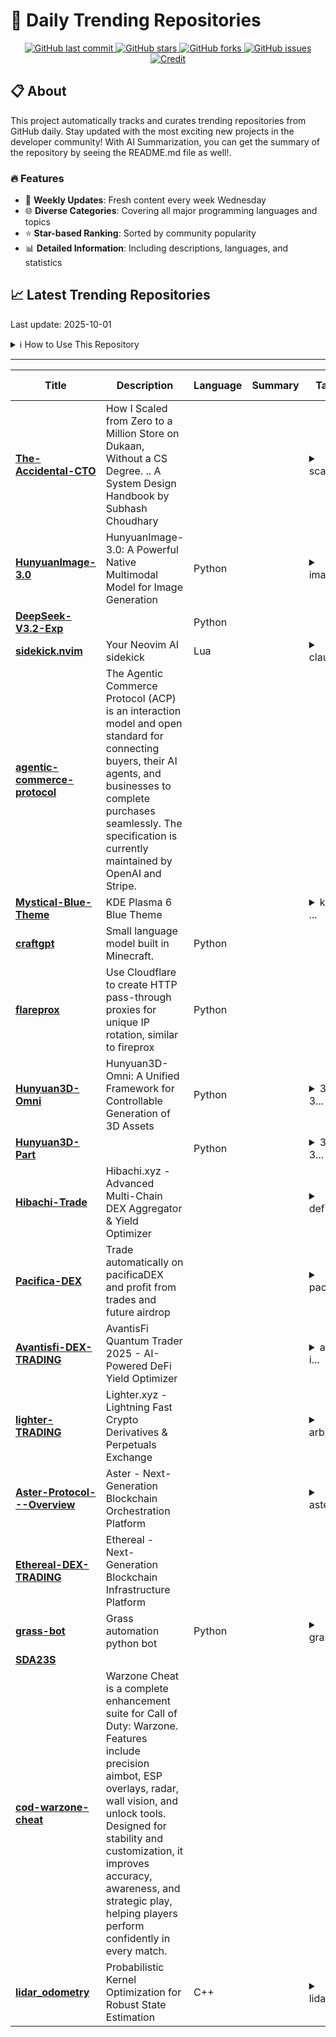 # 🌟 Daily Trending Repositories

<div align="center">
<a href="https://github.com/marc-ko/daily-trending-repo/commits/main">
    <img src="https://img.shields.io/github/last-commit/marc-ko/daily-trending-repo" alt="GitHub last commit" />
</a>

<a href="https://github.com/marc-ko/daily-trending-repo/stargazers">
    <img src="https://img.shields.io/github/stars/marc-ko/daily-trending-repo" alt="GitHub stars" />
</a>
<a href="https://github.com/marc-ko/daily-trending-repo/network/members">
    <img src="https://img.shields.io/github/forks/marc-ko/daily-trending-repo" alt="GitHub forks" />
</a>
<a href="https://github.com/marc-ko/daily-trending-repo/issues">
    <img src="https://img.shields.io/github/issues/marc-ko/daily-trending-repo" alt="GitHub issues" />
</a>
<a alt="credit" href="https://github.com/zezhishao/DailyArXiv">
 <img src="https://img.shields.io/badge/credit%20-%20Idea%20From%20This%20Repo-blue" alt="Credit">
</a>
</div>

## 📋 About

This project automatically tracks and curates trending repositories from GitHub daily. Stay updated with the most exciting new projects in the developer community! With AI Summarization, you can get the summary of the repository by seeing the README.md file as well!.

### 🔥 Features

- 🔄 **Weekly Updates**: Fresh content every week Wednesday
- 🌐 **Diverse Categories**: Covering all major programming languages and topics
- ⭐ **Star-based Ranking**: Sorted by community popularity
- 📊 **Detailed Information**: Including descriptions, languages, and statistics

## 📈 Latest Trending Repositories

Last update: 2025-10-01

<details>
<summary>ℹ️ How to Use This Repository</summary>

1. **Star & Watch**: Click the 'Star' and 'Watch' buttons to receive weekly email notifications
2. **Browse**: Explore trending repositories organized by popularity
3. **Contribute**: Feel free to open issues or suggest improvements

</details>

---

| **Title** | **Description** | **Language** | **Summary** | **Tags** | **Stars Count** |
| --- | --- | --- | --- | --- | --- |
| **[The-Accidental-CTO](https://github.com/subhashchy/The-Accidental-CTO)** | How I Scaled from Zero to a Million Store on Dukaan,  Without a CS Degree.  .. A System Design Handbook by  Subhash Choudhary  |  |  | <details><summary>scali...</summary><p>scaling, system-design</p></details> | 1512 |
| **[HunyuanImage-3.0](https://github.com/Tencent-Hunyuan/HunyuanImage-3.0)** | HunyuanImage-3.0: A Powerful Native Multimodal Model for Image Generation | Python |  | <details><summary>image...</summary><p>image-generation, native-multimodal-model</p></details> | 1451 |
| **[DeepSeek-V3.2-Exp](https://github.com/deepseek-ai/DeepSeek-V3.2-Exp)** |  | Python |  |  | 692 |
| **[sidekick.nvim](https://github.com/folke/sidekick.nvim)** | Your Neovim AI sidekick | Lua |  | <details><summary>claud...</summary><p>claude-code, codex-cli, copilot, copilot-cli, gemini-cli, neovim, neovim-plugin, nvim, nvim-plugin</p></details> | 636 |
| **[agentic-commerce-protocol](https://github.com/agentic-commerce-protocol/agentic-commerce-protocol)** | The Agentic Commerce Protocol (ACP) is an interaction model and open standard for connecting buyers, their AI agents, and businesses to complete purchases seamlessly. The specification is currently maintained by OpenAI and Stripe. |  |  |  | 437 |
| **[Mystical-Blue-Theme](https://github.com/juxtopposed/Mystical-Blue-Theme)** | KDE Plasma 6 Blue Theme |  |  | <details><summary>kde, ...</summary><p>kde, kde-plasma-6, kvantum, plasma-desktop</p></details> | 411 |
| **[craftgpt](https://github.com/sammyuri/craftgpt)** | Small language model built in Minecraft. | Python |  |  | 391 |
| **[flareprox](https://github.com/MrTurvey/flareprox)** | Use Cloudflare to create HTTP pass-through proxies for unique IP rotation, similar to fireprox | Python |  |  | 347 |
| **[Hunyuan3D-Omni](https://github.com/Tencent-Hunyuan/Hunyuan3D-Omni)** | Hunyuan3D-Omni: A Unified Framework for Controllable Generation of 3D Assets | Python |  | <details><summary>3d, 3...</summary><p>3d, 3d-aigc, 3d-generation, hunyuan3d, image-to-3d, multimodal, shape</p></details> | 347 |
| **[Hunyuan3D-Part](https://github.com/Tencent-Hunyuan/Hunyuan3D-Part)** |  | Python |  | <details><summary>3d, 3...</summary><p>3d, 3d-generation, hunyuan3d</p></details> | 235 |
| **[Hibachi-Trade](https://github.com/akaseh21/Hibachi-Trade)** | Hibachi.xyz - Advanced Multi-Chain DEX Aggregator & Yield Optimizer |  |  | <details><summary>defi-...</summary><p>defi-multichain, dex-aggregator, hibachi-trading, hibachixyz, layer2, web3-hibachixyz</p></details> | 228 |
| **[Pacifica-DEX](https://github.com/234-634/Pacifica-DEX)** | Trade automatically on pacificaDEX and profit from trades and future airdrop |  |  | <details><summary>pacif...</summary><p>pacifica-airdrop, pacifica-dex, pacifica-drop, pacifica-procent, pacifica-sol, pacifica-top-10, pacifica-trading</p></details> | 228 |
| **[Avantisfi-DEX-TRADING](https://github.com/olosd/Avantisfi-DEX-TRADING)** | AvantisFi Quantum Trader 2025 - AI-Powered DeFi Yield Optimizer |  |  | <details><summary>apy-i...</summary><p>apy-in-defi, avantis, avantisfi, avantisfi-trading-bot-review-2025, avantisfialpha, defialpha, yieldfarming</p></details> | 228 |
| **[lighter-TRADING](https://github.com/AbdulLaHRasH/lighter-TRADING)** | Lighter.xyz - Lightning Fast Crypto Derivatives & Perpetuals Exchange |  |  | <details><summary>arbit...</summary><p>arbitrum, layer2, lighter-trading, lighterxyz, smart-contracts, trading-protocol</p></details> | 228 |
| **[Aster-Protocol---Overview](https://github.com/alondark01/Aster-Protocol---Overview)** | Aster - Next-Generation Blockchain Orchestration Platform |  |  | <details><summary>aster...</summary><p>aster-coin, aster-crypto, aster-defi, aster-protocol, cross-chain, universal-liquidity</p></details> | 228 |
| **[Ethereal-DEX-TRADING](https://github.com/mohammadalie/Ethereal-DEX-TRADING)** | Ethereal - Next-Generation Blockchain Infrastructure Platform |  |  |  | 228 |
| **[grass-bot](https://github.com/haspread/grass-bot)** | Grass automation python bot | Python |  | <details><summary>grass...</summary><p>grass-autoclaimer-bot, grass-autofarm, grass-bot</p></details> | 219 |
| **[SDA23S](https://github.com/Shampur28/SDA23S)** |  |  |  |  | 208 |
| **[cod-warzone-cheat](https://github.com/RomriellBazan2835/cod-warzone-cheat)** | Warzone Cheat is a complete enhancement suite for Call of Duty: Warzone. Features include precision aimbot, ESP overlays, radar, wall vision, and unlock tools. Designed for stability and customization, it improves accuracy, awareness, and strategic play, helping players perform confidently in every match. |  |  |  | 200 |
| **[lidar_odometry](https://github.com/93won/lidar_odometry)** | Probabilistic Kernel Optimization for Robust State Estimation | C++ |  | <details><summary>lidar...</summary><p>lidar, odometry, slam</p></details> | 195 |

